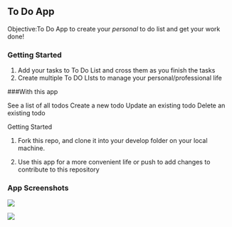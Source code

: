 ## To Do App

Objective:To Do App to create your *personal* to do list and get your work done!

### Getting Started

1.  Add your tasks to To Do List and cross them as you finish the tasks
1.  Create multiple To DO LIsts to manage your personal/professional life

###With this app

See a list of all todos Create a new todo Update an existing todo Delete an existing todo

Getting Started

1.  Fork this repo, and clone it into your develop folder on your local machine.

2.  Use this app for a more convenient life or push to add changes to contribute to this repository

### App Screenshots

![](images/todolist.png)


![](images/todolist_work.png)
